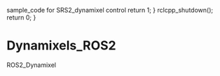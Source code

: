 sample_code for SRS2_dynamixel control
        return 1;
    }
    rclcpp_shutdown();
    return 0;
}
# Dynamixels_ROS2
ROS2_Dynamixel
